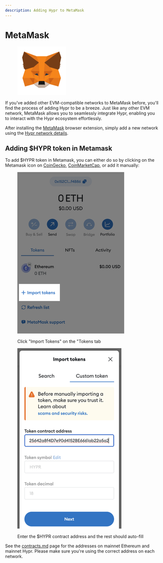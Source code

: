 ```yaml
---
description: Adding Hypr to MetaMask
---
```


# MetaMask

<figure><img src="../.gitbook/assets/MetaMask_Fox.svg" alt="" width="159"><figcaption></figcaption></figure>

If you've added other EVM-compatible networks to MetaMask before, you'll find the process of adding Hypr to be a breeze. Just like any other EVM network, MetaMask allows you to seamlessly integrate Hypr, enabling you to interact with the Hypr ecosystem effortlessly.

After installing the [MetaMask](https://support.metamask.io/hc/en-us/articles/360015489531-Getting-started-with-MetaMask) browser extension, simply add a new network using the [Hypr network details](network-settings.md).

## Adding $HYPR token in Metamask

To add $HYPR token in Metamask, you can either do so by clicking on the Metamask icon on [CoinGecko](https://www.coingecko.com/en/coins/hypr-network), [CoinMarketCap](https://coinmarketcap.com/currencies/hypr-network/), or add it manually:

<figure><img src="../.gitbook/assets/image (7).png" alt="" width="349"><figcaption><p>Click "Import Tokens" on the "Tokens tab</p></figcaption></figure>

<figure><img src="../.gitbook/assets/image (8).png" alt="" width="340"><figcaption><p>Enter the $HYPR contract address and the rest should auto-fill</p></figcaption></figure>

See the [contracts.md](contracts.md "mention") page for the addresses on mainnet Ethereum and mainnet Hypr. Please make sure you're using the correct address on each network.

